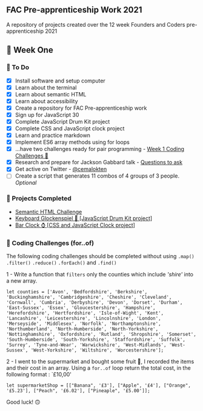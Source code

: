 ## FAC Pre-apprenticeship Work 2021

A repository of projects created over the 12 week Founders and Coders pre-apprenticeship 2021

## 🏀 Week One 

### 📝 To Do

- [x] Install software and setup computer
- [x] Learn about the terminal
- [x] Learn about semantic HTML
- [x] Learn about accessibility
- [x] Create a repository for FAC Pre-apprenticeship work
- [x] Sign up for JavaScript 30
- [x] Complete JavaScript Drum Kit project
- [x] Complete CSS and JavaScript clock project
- [x] Learn and practice markdown
- [x] Implement ES6 array methods using for loops
- [x] ...have two challenges ready for pair programming - [Week 1 Coding Challenges 🚀](https://gist.github.com/cemalokten/c83aa35bc665a6f97feafadcb2556843)
- [x] Research and prepare for Jackson Gabbard talk - [Questions to ask](https://gist.github.com/cemalokten/f927f4ea6bd86947b6cd80d7a2533803)
- [x] Get active on Twitter - [@cemalokten](https://twitter.com/cemalokten)
- [ ] Create a script that generates 11 combos of 4 groups of 3 people. *Optional* 

### 🧪 Projects Completed
- [Semantic HTML Challenge](https://github.com/cemalokten/fac-pre-apprenticeship/tree/main/week-01/semantic-html/solution)
- [Keyboard Glockenspiel 🎹 [JavaScript Drum Kit project]](https://github.com/cemalokten/keyboard-glockenspiel)
- [Bar Clock ⌚ [CSS and JavaScript Clock project]](https://github.com/cemalokten/bar-clock)

### 🚀 Coding Challenges (for..of)

The following coding challenges should be completed without using `.map()` `.filter()` `.reduce()` `.forEach()` and  `.find()`

1 - Write a function that `filters` only the counties which include *'shire'* into a new array.

`let counties = ['Avon', 'Bedfordshire', 'Berkshire', 'Buckinghamshire', 'Cambridgeshire', 'Cheshire', 'Cleveland', 'Cornwall', 'Cumbria', 'Derbyshire', 'Devon', 'Dorset', 'Durham', 'East-Sussex', 'Essex', 'Gloucestershire', 'Hampshire', 'Herefordshire', 'Hertfordshire', 'Isle-of-Wight', 'Kent', 'Lancashire', 'Leicestershire', 'Lincolnshire', 'London', 'Merseyside', 'Middlesex', 'Norfolk', 'Northamptonshire', 'Northumberland', 'North-Humberside', 'North-Yorkshire', 'Nottinghamshire', 'Oxfordshire', 'Rutland', 'Shropshire', 'Somerset', 'South-Humberside', 'South-Yorkshire', 'Staffordshire', 'Suffolk', 'Surrey', 'Tyne-and-Wear', 'Warwickshire', 'West-Midlands', 'West-Sussex', 'West-Yorkshire', 'Wiltshire', 'Worcestershire'];`

2 - I went to the supermarket and bought some fruit 🍊, I recorded the items and their cost in an array. Using a `for..of` loop return the total cost, in the following format : `£10,00'

`let supermarketShop = [["Banana", '£3'], ["Apple", '£4'], ["Orange", '£5.23'], ["Peach", '£6.02'], ["Pineaple", '£5.00']];`

Good luck! 🙃

<!-- ## 🌋 Week Two 

### 📝 To Do

- [ ] Something

### 🧪 Projects Completed

## 💎 Week Three 

### 📝 To Do

- [ ] Something

### 🧪 Projects Completed
  -->

 


